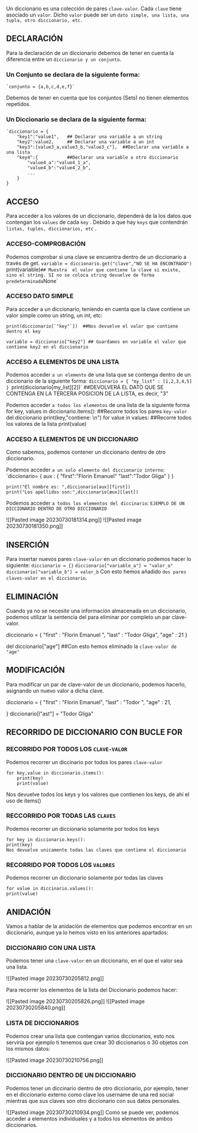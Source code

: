 Un diccionario es una colección de pares `clave-valor`. Cada `clave` tiene asociado un `valor`.
Dicho `valor` puede ser un `dato simple, una lista, una tupla, otro diccionario, etc.`


## DECLARACIÓN

Para la declaración de un diccionario debemos de tener en cuenta la diferencia entre un `diccionario y un conjunto`.

### Un Conjunto se declara de la siguiente forma:
	`conjunto = {a,b,c,d,e,f}`
Debemos de tener en cuenta que los conjuntos (Sets) no tienen elementos repetidos.

### Un Diccionario se declara de la siguiente forma:
	`diccionario = { 
		"key1":"value1",   ## Declarar una variable a un string
		"key2":value2,     ## Declarar una variable a un int
		"key3":[value3_a,value3_b,"value3_c"],  ##Declarar una variable a una lista
		"key4":{           ##Declarar una variable a otro diccionario
			"value4_a":"value4_1_a",
			"value4_b":"value4_2_b",
			...	
		}
	}


## ACCESO

Para acceder a los valores de un diccionario, dependerá de la los datos que contengan los `values` de cada `key` . Debido a que hay `keys` que contendrán `listas, tuples, diccionarios, etc` .

### ACCESO-COMPROBACIÓN

Podemos comprobar si una clave se encuentra dentro de un diccionario a través de get.
	`variable = diccionario.get("clave","NO SE HA ENCONTRADO")
	`print(variable)` ## Muestra  el valor que contiene la clave si existe, sino el string. SI no se coloca string devuelve de forma predeterminada `None` 
	


### ACCESO DATO SIMPLE
Para acceder a un diccionario, teniendo en cuenta que la clave contiene un valor simple como un string, un int, etc:

	print(diccionario[`"key"`])  ##Nos devuelve el valor que contiene dentro el key

	variable = diccionario["key2"] ## Guardamos en variable el valor que contiene key2 en el diccionario

### ACCESO A ELEMENTOS DE UNA LISTA

Podemos acceder `a un elemento` de una lista que se contenga dentro de un diccionario de la siguiente forma:
	`diccionario = {
		"my_list" : [1,2,3,4,5]
	}
	`print(diccionario[my_list][2])` ##DEVOLVERÁ EL DATO QUE SE CONTENGA EN LA TERCERA POSICION DE LA LISTA, es decir, "3"

Podemos acceder `a todos los elementos` de una lista de la siguiente forma
	for key, values in diccionario.items(): ##Recorre todos los pares `key-valor` del diccionario
		print(key,"contiene: \n")
		for value in values: ##Recorre todos los valores de la lista 
		print(value)
		



### ACCESO A ELEMENTOS DE UN DICCIONARIO

Como sabemos, podemos contener un diccionario dentro de otro diccionario.

Podemos acceder `a un solo elemento del diccionario interno`:
	`diccionario= {
		aux : {
			"first":"Florin Emanuel"
			"last":"Todor Gliga"
		}
	}

	print("El nombre es: ",diccionario[aux][first])
	print("Los apellidos son:",diccionario[æux][last])

Podemos acceder `a todos los elementos del diccinario`:
`EJEMPLO DE UN DICCIONARIO DENTRO DE OTRO DICCIONARIO`

![[Pasted image 20230730181314.png]]
![[Pasted image 20230730181350.png]]






## INSERCIÓN

Para insertar nuevos pares `clave-valor` en un diccionario podemos hacer lo siguiente:
	`diccionario = {}`
	`diccionario["variable_a"] = "valor_a"`
	`diccionario["variable_b"] = valor_b`
Con esto hemos añadido `dos pares claves-valor en el diccionario`.


## ELIMINACIÓN
Cuando ya no se necesite una información almacenada en un diccionario, podemos utilizar la sentencia del para eliminar por completo un par clave-valor.

diccionario = {
	"first" : "Florin Emanuel ",
	"last" : "Todor Gliga",
	"age" : 21
}

del diccionario["age"] ##Con esto hemos eliminado la `clave-valor de "age"`

## MODIFICACIÓN

Para modificar un par de clave-valor de un diccionario, podemos hacerlo, asignando un nuevo valor a dicha clave.

diccionario = {
	"first" : "Florin Emanuel",
	"last" : "Todor ",
	"age" : 21,
	
}
diccionario[l"ast"] = "Todor Gliga"

## RECORRIDO DE DICCIONARIO CON BUCLE FOR

### RECORRIDO POR TODOS LOS `CLAVE-VALOR`
Podemos recorrer un diccinario por todos los pares `clave-valor`

	for key,value in diccionario.items():
		print(key)
		print(value)
	
Nos devuelve todos los keys y los valores que contienen los keys, de ahí el uso de items()
### RECCORRIDO POR TODAS LAS `CLAVES`
Podemos recorrer un diccionario solamente por todos los keys

	for key in diccionario.keys():
	print(key)
	Nos devuelve unicamente todas las claves que contiene el diccionario

### RECORRIDO POR TODOS LOS `VALORES`
Podemos recorrer un diccionario solamente por todas las claves

	for value in diccinario.values():
	print(value)
## ANIDACIÓN

Vamos a hablar de la anidación de elementos que podemos encontrar en un diccionario, aunque ya lo hemos visto en los anteriores apartados:

### DICCIONARIO CON UNA LISTA
Podemos tener una `clave-valor` en un diccionario, en el que el valor sea una lista.

![[Pasted image 20230730205812.png]]

Para recorrer los elementos de la lista del Diccionario podemos hacer:

![[Pasted image 20230730205826.png]]
![[Pasted image 20230730205840.png]]

### LISTA DE DICCIONARIOS

Podemos crear una lista que contengan varios diccionarios, esto nos serviría por ejemplo ti tenemos que crear 30 diccionarios o 30 objetos con los mismos datos:

![[Pasted image 20230730210756.png]]


### DICCIONARIO DENTRO DE UN DICCIONARIO

Podemos tener un diccinario dentro de otro diccionario, por ejemplo, tener en el diccionario externo como clave los username de una red social mientras que sus claves son otro diccionario con sus datos personales.

![[Pasted image 20230730210934.png]]
Como se puede ver, podemos acceder a elementos individuales y a todos los elementos de ambos diccionarios.



